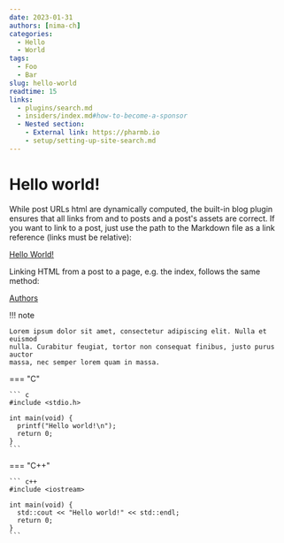 ```yaml
---
date: 2023-01-31
authors: [nima-ch]
categories:
  - Hello
  - World
tags:
  - Foo
  - Bar
slug: hello-world
readtime: 15
links:
  - plugins/search.md
  - insiders/index.md#how-to-become-a-sponsor
  - Nested section:
    - External link: https://pharmb.io
    - setup/setting-up-site-search.md
---
```


# Hello world!

While post URLs html are dynamically computed, the built-in blog plugin ensures that all links from and to posts and a post's assets are correct. If you want to link to a post, just use the path to the Markdown file as a link reference (links must be relative):

[Hello World!](blog/posts/hello-world.md)

Linking HTML from a post to a page, e.g. the index, follows the same method:

[Authors](../authors.md)

!!! note

    Lorem ipsum dolor sit amet, consectetur adipiscing elit. Nulla et euismod
    nulla. Curabitur feugiat, tortor non consequat finibus, justo purus auctor
    massa, nec semper lorem quam in massa.

=== "C"

    ``` c
    #include <stdio.h>

    int main(void) {
      printf("Hello world!\n");
      return 0;
    }
    ```

=== "C++"

    ``` c++
    #include <iostream>

    int main(void) {
      std::cout << "Hello world!" << std::endl;
      return 0;
    }
    ```


